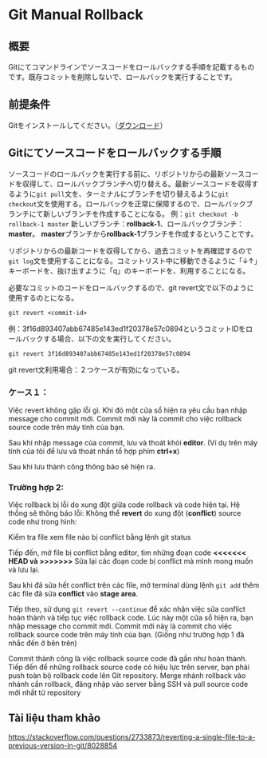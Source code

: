# Git Manual Rollback
## 概要
Gitにてコマンドラインでソースコードをロールバックする手順を記載するものです。既存コミットを削除しないで、ロールバックを実行することです。

## 前提条件
Gitをインストールしてください。（[ダウンロード](https://git-scm.com/downloads)）

## Gitにてソースコードをロールバックする手順
ソースコードのロールバックを実行する前に、リポジトリからの最新ソースコードを収得して、ロールバックブランチへ切り替える。最新ソースコードを収得するように`git pull`文を、ターミナルにブランチを切り替えるように`git checkout`文を使用する。ロールバックを正常に保障するので、ロールバックブランチにて新しいブランチを作成することになる。
例：`git checkout -b rollback-1 master`
新しいブランチ：**rollback-1**、ロールバックブランチ：**master**。
**master**ブランチから**rollback-1**ブランチを作成するということです。

リポジトリからの最新コードを収得してから、過去コミットを再確認するので`git log`文を使用することになる。コミットリスト中に移動できるように「↓↑」キーボードを、抜け出すように「q」のキーボードを、利用することになる。

必要なコミットのコードをロールバックするので、git revert文で以下のように使用するのとになる。
```
git revert <commit-id>
```

例：3f16d893407abb67485e143ed1f20378e57c0894というコミットIDをロールバックする場合、以下の文を実行してください。
```
git revert 3f16d893407abb67485e143ed1f20378e57c0894
```

git revert文利用場合：２つケースが有効になっている。

### ケース１：
Việc revert không gặp lỗi gì. Khi đó một cửa sổ hiện ra yêu cầu bạn nhập message cho commit mới. Commit mới này là commit cho việc rollback source code trên máy tính của bạn.

Sau khi nhập message của commit, lưu và thoát khỏi **editor**. (Ví dụ trên máy tính của tôi để lưu và thoát nhấn tổ hợp phím **ctrl+x**)

Sau khi lưu thành công thông báo sẽ hiện ra.

### Trường hợp 2:
Việc rollback bị lỗi do xung đột giữa code rollback và code hiện tại. Hệ thống sẽ thông báo lỗi: Không thể **revert** do xung đột (**conflict**) source code như trong hình:

Kiểm tra file xem file nào bị conflict bằng lệnh git status

Tiếp đến, mở file bị conflict bằng editor, tìm những đoạn code **<<<<<<< HEAD và >>>>>>>**  Sửa lại các đoạn code bị conflict mà mình mong muốn và lưu lại.

Sau khi đã sửa hết conflict trên các file, mở terminal dùng lệnh ```git add``` thêm các file đã sửa **conflict** vào **stage area**. 

Tiếp theo, sử dụng ```git revert --continue``` để xác nhận việc sửa conflict hoàn thành và tiếp tục việc rollback code. Lúc này một cửa sổ hiện ra, bạn nhập message cho commit mới. Commit mới này là commit cho việc rollback source code trên máy tính của bạn. (Giống như trường hợp 1 đã nhắc đến ở bên trên)

Commit thành công là việc rollback source code đã gần như hoàn thành. Tiếp đến để những rollback source code có hiệu lực trên server, bạn phải push toàn bộ rollback code lên Git repository. Merge nhánh rollback vào nhánh cần rollback, đăng nhập vào server bằng SSH và pull source code mới nhất từ repository

## Tài liệu tham khảo
https://stackoverflow.com/questions/2733873/reverting-a-single-file-to-a-previous-version-in-git/8028854
